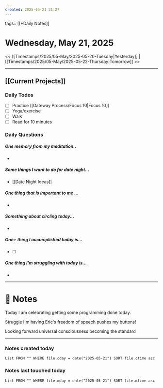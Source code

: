```yaml
---
created: 2025-05-21 21:27
---
```

tags:: [[+Daily Notes]]

# Wednesday, May 21, 2025

<< [[Timestamps/2025/05-May/2025-05-20-Tuesday|Yesterday]] | [[Timestamps/2025/05-May/2025-05-22-Thursday|Tomorrow]] >>

---

## [[Current Projects]]
### Daily Todos

- [ ] Practice [[Gateway Process/Focus 10|Focus 10]]
- [ ] Yoga/exercise
- [ ] Walk 
- [ ] Read for 10 minutes 
### Daily Questions

#####  One memory from my meditation..  
- 
##### Some things I want to do for date night...
- [[Date Night Ideas]]
##### One thing that is important to me ...
- 
##### Something about circling today...  
- 
##### One+ thing I accomplished today is...
- [ ] 
##### One thing I'm struggling with today is...
- 

---
# 📝 Notes
Today I am celebrating getting some programming done today. 

Struggle I'm having Eric's freedom of speech pushes my buttons!

Looking forward universal consciousness becoming the standard 

---
### Notes created today
```dataview
List FROM "" WHERE file.cday = date("2025-05-21") SORT file.ctime asc
```

### Notes last touched today
```dataview
List FROM "" WHERE file.mday = date("2025-05-21") SORT file.mtime asc
```